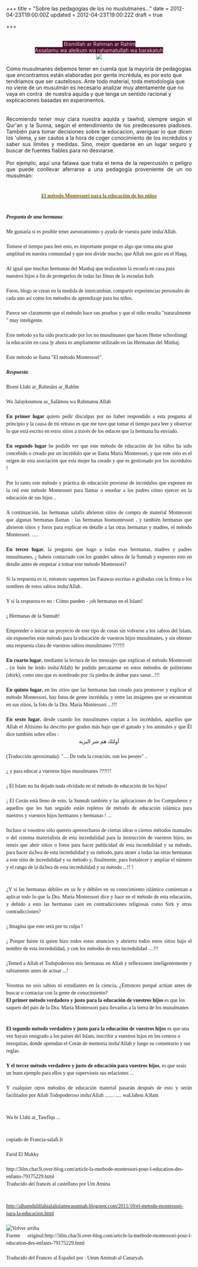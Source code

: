 +++
title = "Sobre las pedagogías de los no muslulmanes..."
date = 2012-04-23T19:00:00Z
updated = 2012-04-23T19:00:22Z
draft = true

+++

<div dir="ltr" style="text-align: left;" trbidi="on"><br /><div style="text-align: center;"><span style="background-color: #4c1130;"><span style="color: #ead1dc;">&nbsp;Bismillah ar Rahman ar Rahim</span></span></div><div style="text-align: center;"><span style="background-color: #4c1130;"><span style="color: #ead1dc;">Assalamu wa aleikum wa rahamatullah wa barakatuh</span></span><br /><div style="text-align: left;"><div class="separator" style="clear: both; text-align: center;"><a href="http://t0.gstatic.com/images?q=tbn:ANd9GcTvOlnRS4q2xe3PkZD59FPO9jIq8kL_PaXfkItycyFh8x1gSCHy" imageanchor="1" style="margin-left: 1em; margin-right: 1em;"><img border="0" src="http://t0.gstatic.com/images?q=tbn:ANd9GcTvOlnRS4q2xe3PkZD59FPO9jIq8kL_PaXfkItycyFh8x1gSCHy" /></a></div><div style="text-align: justify;"></div><br />Como musulmanes debemos tener en cuenta que la mayoría de pedagogías que encontramos están elaboradas por gente incrédula, es por esto que tendríamos que ser cautelosos. Ante todo material, toda metodología que no viene de un musulmán es necesario analizar muy atentamente que no vaya en contra &nbsp;de nuestra aquida y que tenga un sentido racional y explicaciones basadas en experimentos.<br /><div><br /></div></div></div><div style="text-align: justify;"><br />Recomiendo tener muy clara nuestra aquida y tawhid, siempre según el Qur'an y la Sunna, según el entendimiento de los predecesores piadosos. También para tomar decisiones sobre la educacion, averiguar lo que dicen los 'ulema, y ser cautos a la hora de coger conocimiento de los incrédulos y saber sus límites y medidas. Sino, mejor quedarse en un lugar seguro y buscar de fuentes fiables para no desviarse.<br /><br />Por ejemplo, aquí una fatawa que trata el tema de la repercusión o peligro que puede conllevar aferrarse a una pedagogía proveniente de un no musulmán:<br /><br /><div style="font-family: Verdana, Arial, Helvetica, sans-serif; font-size: 12px; line-height: 20px; text-align: center;"><span style="font-weight: bold;"><br /></span></div><div style="line-height: 20px; text-align: center;"><span style="font-weight: bold;"><span style="font-family: Times, 'Times New Roman', serif;"><u><span style="color: #7f6000;">El método Montessori para la educación de los niños</span></u></span></span></div><span style="font-family: Times, 'Times New Roman', serif;"><br style="line-height: 20px; text-align: -webkit-auto;" /></span><br /><div style="line-height: 20px; text-align: -webkit-auto;"><span style="font-family: Times, 'Times New Roman', serif;"><i><b>Pregunta de una hermana</b></i>:</span></div><div style="line-height: 20px; text-align: -webkit-auto;"><span style="font-family: Times, 'Times New Roman', serif;"><br /></span></div><div style="line-height: 20px; text-align: -webkit-auto;"><span style="font-family: Times, 'Times New Roman', serif;">Me gustaría si es posible tener asesoramiento y ayuda de vuestra parte insha'Allah.</span></div><div style="line-height: 20px; text-align: -webkit-auto;"><span style="font-family: Times, 'Times New Roman', serif;"><br /></span></div><div style="line-height: 20px; text-align: -webkit-auto;"><span style="font-family: Times, 'Times New Roman', serif;">Tomese el tiempo para leer esto, es importante porque es algo que toma una gran amplitud en nuestra comunidad y que nos divide mucho, que Allah nos guíe en el Haqq.</span></div><div style="line-height: 20px; text-align: -webkit-auto;"><span style="font-family: Times, 'Times New Roman', serif;"><br /></span></div><div style="line-height: 20px; text-align: -webkit-auto;"><span style="font-family: Times, 'Times New Roman', serif;">Al igual que muchas hermanas del Manhaj que realizamos la escuela en casa para nuestros hijos a fin de protegerlos de todas las fitnas de la escuelas kufr.</span></div><div style="line-height: 20px; text-align: -webkit-auto;"><span style="font-family: Times, 'Times New Roman', serif;"><br /></span></div><div style="line-height: 20px; text-align: -webkit-auto;"><span style="font-family: Times, 'Times New Roman', serif;">Foros, blogs se crean en la medida de intercambiar, compartir experiencias personales de cada uno así como los métodos de aprendizaje para los niños.</span></div><div style="line-height: 20px; text-align: -webkit-auto;"><span style="font-family: Times, 'Times New Roman', serif;"><br /></span></div><div style="line-height: 20px; text-align: -webkit-auto;"><span style="font-family: Times, 'Times New Roman', serif;">Parece ser claramente que el método hace sus pruebas y que el niño resulta "naturalmente " muy inteligente.</span></div><div style="line-height: 20px; text-align: -webkit-auto;"><span style="font-family: Times, 'Times New Roman', serif;"><br /></span></div><div style="line-height: 20px; text-align: -webkit-auto;"><span style="font-family: Times, 'Times New Roman', serif;">Este método ya ha sido practicado por los no musulmanes que hacen Home schoolinng( la educación en casa )y ahora es ampliamente utilizado en las Hermanas del Minhaj.</span></div><div style="line-height: 20px; text-align: -webkit-auto;"><span style="font-family: Times, 'Times New Roman', serif;"><br /></span></div><div style="line-height: 20px; text-align: -webkit-auto;"><span style="font-family: Times, 'Times New Roman', serif;">Este método se llama "El método Montessori".</span></div><span style="font-family: Times, 'Times New Roman', serif;"><br style="line-height: 20px; text-align: -webkit-auto;" /><span style="line-height: 20px; text-align: -webkit-auto;"><i><b>Respuesta</b></i>:</span><br style="line-height: 20px; text-align: -webkit-auto;" /><br style="line-height: 20px; text-align: -webkit-auto;" /><span style="line-height: 20px; text-align: -webkit-auto;">Bismi Llahi ar_Rahmâni ar_Rahîm</span><br style="line-height: 20px; text-align: -webkit-auto;" /><br style="line-height: 20px; text-align: -webkit-auto;" /><span style="line-height: 20px; text-align: -webkit-auto;">Wa 3alaykoumou as_Salâmou wa Rahmatou Allah</span><br style="line-height: 20px; text-align: -webkit-auto;" /><br style="line-height: 20px; text-align: -webkit-auto;" /><b style="line-height: 20px; text-align: -webkit-auto;">En primer lugar</b><span style="line-height: 20px; text-align: -webkit-auto;">&nbsp;quiero pedir disculpas por no haber respondido a esta pregunta al principio y la causa de mi retraso es que me tuve que tomar el tiempo para leer y observar lo que está escrito en estos sitios a través de los enlaces que la hermana ha enviado.</span><br style="line-height: 20px; text-align: -webkit-auto;" /><br style="line-height: 20px; text-align: -webkit-auto;" /><b style="line-height: 20px; text-align: -webkit-auto;">En segundo lugar</b><span style="line-height: 20px; text-align: -webkit-auto;">&nbsp;he podido ver que este método de educación de los niños ha sido concebido o creado por un incrédulo que se llama María Montessori, y que este sitio es el origen de esta asociación que esta mujer ha creado y que es gestionado por los incrédulos !</span><br style="line-height: 20px; text-align: -webkit-auto;" /><br style="line-height: 20px; text-align: -webkit-auto;" /><span style="line-height: 20px; text-align: -webkit-auto;">Por lo tanto este método y práctica de educación proviene de incrédulos que exponen en la red este método Montessori para llamar o enseñar a los padres cómo ejercer en la educación de sus hijos ..</span><br style="line-height: 20px; text-align: -webkit-auto;" /><br style="line-height: 20px; text-align: -webkit-auto;" /><span style="line-height: 20px; text-align: -webkit-auto;">A continuación, las hermanas salafis abrieron sitios de compra de material Montessori que algunas hermanas llaman : las hermanas biomontessori , y también hermanas que abrieron sitios y foros para explicar en detalle a las otras hermanas y madres, el método Montessori. .....</span><br style="line-height: 20px; text-align: -webkit-auto;" /><br style="line-height: 20px; text-align: -webkit-auto;" /><b style="line-height: 20px; text-align: -webkit-auto;">En tercer lugar</b><span style="line-height: 20px; text-align: -webkit-auto;">, la pregunta que hago a todas esas hermanas, madres y padres musulmanes, ¿ habeis contactado con los grandes sabios de la Sunnah y expuesto esto en detalle antes de empezar a tomar este método Montessori?</span><br style="line-height: 20px; text-align: -webkit-auto;" /><br style="line-height: 20px; text-align: -webkit-auto;" /><span style="line-height: 20px; text-align: -webkit-auto;">Si la respuesta es sí, entonces saquemos las Fatawas escritas o grabadas con la firma o los nombres de estos sabios insha'Allah .</span><br style="line-height: 20px; text-align: -webkit-auto;" /><br style="line-height: 20px; text-align: -webkit-auto;" /><span style="line-height: 20px; text-align: -webkit-auto;">Y si la respuesta es no : Cómo pueden - ¡oh hermanas en el Islam!</span><br style="line-height: 20px; text-align: -webkit-auto;" /><br style="line-height: 20px; text-align: -webkit-auto;" /><span style="line-height: 20px; text-align: -webkit-auto;">¡ Hermanas de la Sunnah!</span><br style="line-height: 20px; text-align: -webkit-auto;" /><br style="line-height: 20px; text-align: -webkit-auto;" /><span style="line-height: 20px; text-align: -webkit-auto;">Emprender o iniciar un proyecto de este tipo de cosas sin volverse a los sabios del Islam, sin exponerles este método para la educación de vuestros hijos musulmanes, y sin obtener una respuesta clara de vuestros sabios musulmanes ???!!!</span><br style="line-height: 20px; text-align: -webkit-auto;" /><br style="line-height: 20px; text-align: -webkit-auto;" /><b style="line-height: 20px; text-align: -webkit-auto;">En cuarto lugar</b><span style="line-height: 20px; text-align: -webkit-auto;">, mediante la lectura de los mensajes que explican el método Montessori , (si bién he leido insha'Allah) he podido percatarme en estos métodos de politeísmo (shirk), como uno que es nombrado por :la piedra de ámbar para sanar...!!!</span><br style="line-height: 20px; text-align: -webkit-auto;" /><br style="line-height: 20px; text-align: -webkit-auto;" /><b style="line-height: 20px; text-align: -webkit-auto;">En quinto lugar</b><span style="line-height: 20px; text-align: -webkit-auto;">, en los sitios que las hermanas han creado para promover y explicar el método Montessori, hay fotos de gente incrédula, y entre las imágenes que se encuentran en sus sitios, la foto de la Dra. María Montessori ...!!!</span><br style="line-height: 20px; text-align: -webkit-auto;" /><br style="line-height: 20px; text-align: -webkit-auto;" /><b style="line-height: 20px; text-align: -webkit-auto;">En sexto lugar</b><span style="line-height: 20px; text-align: -webkit-auto;">, desde cuando los musulmanes copian a los incrédulos, aquellos que Allah el Altísimo ha descrito por grados más bajo que el ganado y los animales y que Él dice también sobre ellos :</span></span><br /><div style="line-height: 20px; text-align: center;"><span style="font-family: Times, 'Times New Roman', serif;">أولئك هم شر البرية</span></div><span style="font-family: Times, 'Times New Roman', serif;"><br style="line-height: 20px; text-align: -webkit-auto;" /><span style="line-height: 20px; text-align: -webkit-auto;">(Traducción aproximada):</span><span style="line-height: 20px; text-align: -webkit-auto;">&nbsp;".... De toda la creación, son los peores" ..</span><br style="line-height: 20px; text-align: -webkit-auto;" /><br style="line-height: 20px; text-align: -webkit-auto;" /><span style="line-height: 20px; text-align: -webkit-auto;">¿ y para educar a vuestros hijos musulmanes ???!!!</span><br style="line-height: 20px; text-align: -webkit-auto;" /><br style="line-height: 20px; text-align: -webkit-auto;" /><span style="line-height: 20px; text-align: -webkit-auto;">¡ El Islam no ha dejado nada olvidado en el método de educación de los hijos!</span><br style="line-height: 20px; text-align: -webkit-auto;" /><br style="line-height: 20px; text-align: -webkit-auto;" /><span style="line-height: 20px; text-align: -webkit-auto;">¡ El Corán está lleno de esto, la Sunnah también y las aplicaciones de los Compañeros y aquellos que les han seguido están repletos de método de educación islámica para nuestros y vuestros hijos hermanos y hermanas ! ...</span><br style="line-height: 20px; text-align: -webkit-auto;" /><br style="line-height: 20px; text-align: -webkit-auto;" /><span style="line-height: 20px; text-align: -webkit-auto;">Incluso si vosotros sólo quereis aprovecharos de ciertas ideas o ciertos métodos manuales o del sistema materialista de esta incredulidad para la instrucción de vuestros hijos, no teneis que abrir sitios o foros para hacer publicidad de esta incredulidad y su método, para hacer da3wa de esta incredulidad y su método, para atraer a todas las otras hermanas a este sitio de incredulidad y su método y, finalmente, para fortalecer y ampliar el número y el rango de la da3wa de esta incredulidad y su método ...!! !</span><br style="line-height: 20px; text-align: -webkit-auto;" /><br style="line-height: 20px; text-align: -webkit-auto;" /><br style="line-height: 20px; text-align: -webkit-auto;" /><span style="line-height: 20px; text-align: -webkit-auto;">¿Y si las hermanas débiles en su fe y débiles en su conocimiento islámico comienzan a aplicar todo lo que la Dra. María Montessori dice y hace en el método de esta educación, y debido a esto las hermanas caen en contradicciones religiosas como Sirk y otras contradicciones?</span><br style="line-height: 20px; text-align: -webkit-auto;" /><br style="line-height: 20px; text-align: -webkit-auto;" /><span style="line-height: 20px; text-align: -webkit-auto;">¡ Imagina que esto será por tu culpa !</span><br style="line-height: 20px; text-align: -webkit-auto;" /><br style="line-height: 20px; text-align: -webkit-auto;" /><span style="line-height: 20px; text-align: -webkit-auto;">¡ Porque fuiste tú quien hizo todos estos anuncios y abrierto todos estos sitios bajo el nombre de esta incredulidad, y con los métodos de esta incredulidad ....!!!</span><br style="line-height: 20px; text-align: -webkit-auto;" /><br style="line-height: 20px; text-align: -webkit-auto;" /><span style="line-height: 20px; text-align: -webkit-auto;">¡Temed a Allah el Todopoderoso mis hermanas en Allah y reflexionen inteligentemente y sabiamente antes de actuar ...!</span><br style="line-height: 20px; text-align: -webkit-auto;" /><br style="line-height: 20px; text-align: -webkit-auto;" /><span style="line-height: 20px; text-align: -webkit-auto;">Vosotras no sois sabios ni estudiantes en la ciencia, ¿Entonces porqué actúan antes de buscar o contactar con la gente de conocimiento?</span></span><br /><div style="line-height: 20px; text-align: -webkit-auto;"><span style="font-family: Times, 'Times New Roman', serif;"><b>El primer método verdadero y justo para la educación de vuestros hijos</b>&nbsp;es que los saqueis del país de la Dra. María Montessori para llevarlos a la tierra de los musulmanes</span></div><span style="font-family: Times, 'Times New Roman', serif;"><br style="line-height: 20px; text-align: -webkit-auto;" /></span><br /><div style="line-height: 20px; text-align: -webkit-auto;"><span style="font-family: Times, 'Times New Roman', serif;"><b>El segundo método verdadero y justo para la educación de vuestros hijos</b>&nbsp;es que una vez hayais emigrado a los países del Islam, inscribir a vuestros hijos en los centros o mezquitas, donde aprendan el Corán de memoria insha'Allah y luego su comentario y sus reglas.</span></div><div style="line-height: 20px; text-align: -webkit-auto;"><b><span style="font-family: Times, 'Times New Roman', serif;"><br /></span></b></div><div style="line-height: 20px; text-align: -webkit-auto;"><span style="font-family: Times, 'Times New Roman', serif;"><b>Y el tercer método verdadero y justo de educación para vuestros hijos</b>, es que seais un buen ejemplo para ellos y que superviseis sus relaciones ...</span></div><span style="font-family: Times, 'Times New Roman', serif;"><br style="line-height: 20px; text-align: -webkit-auto;" /><span style="line-height: 20px; text-align: -webkit-auto;">Y cualquier otros métodos de educación material pasarán después de esto y serán facilitados por Allah Todopoderoso insha'Allah ....... ..... waLlahou A3lam</span><br style="line-height: 20px; text-align: -webkit-auto;" /><br style="line-height: 20px; text-align: -webkit-auto;" /><br style="line-height: 20px; text-align: -webkit-auto;" /><span style="line-height: 20px; text-align: -webkit-auto;">Wa bi Llahi at_Tawfîqu ...</span><br style="line-height: 20px; text-align: -webkit-auto;" /><br style="line-height: 20px; text-align: -webkit-auto;" /><br style="line-height: 20px; text-align: -webkit-auto;" /><span style="line-height: 20px; text-align: -webkit-auto;">copiado de Francia-salafi.fr</span><br style="line-height: 20px; text-align: -webkit-auto;" /><br style="line-height: 20px; text-align: -webkit-auto;" /><span style="line-height: 20px; text-align: -webkit-auto;">Farid El Makky</span><br style="line-height: 20px; text-align: -webkit-auto;" /><br style="line-height: 20px; text-align: -webkit-auto;" /><a href="http://3ilm.char3i.over-blog.com/article-la-methode-montessori-pour-l-education-des-enfants-79175229.html" rel="nofollow" style="line-height: 20px; text-align: -webkit-auto; text-decoration: none;" target="_blank">http://3ilm.char3i.over-blog.com/article-la-methode-montessori-pour-l-education-des-enfants-79175229.html</a><br style="line-height: 20px; text-align: -webkit-auto;" /><span style="line-height: 20px; text-align: -webkit-auto;">Traducido del francés al castellano por Um Amina</span><br style="line-height: 20px; text-align: -webkit-auto;" /><br style="line-height: 20px; text-align: -webkit-auto;" /><br style="line-height: 20px; text-align: -webkit-auto;" /><a href="http://alhamdulillahialalislamwasunnah.blogspot.com/2011/10/el-metodo-montessori-para-la-educacion.html" rel="nofollow" style="line-height: 20px; text-align: -webkit-auto;" target="_blank">http://alhamdulillahialalislamwasunnah.blogspot.com/2011/10/el-metodo-montessori-para-la-educacion.html</a><br style="line-height: 20px; text-align: -webkit-auto;" /><br style="line-height: 20px; text-align: -webkit-auto;" /><a href="http://ummi-mudarrisati.forumotion.com/t145-acerca-de-el-metodo-montessori-para-la-educacion-de-los-ninos#top" style="line-height: 20px; text-align: -webkit-auto; text-decoration: none;"><img alt="Volver arriba" class="sprite-arrow_prosilver_up" src="http://illiweb.com/fa/empty.gif" style="border-bottom-style: none; border-color: initial; border-image: initial; border-left-style: none; border-right-style: none; border-top-style: none; border-width: initial;" title="Volver arriba" /></a><br style="line-height: 20px; text-align: -webkit-auto;" /><span style="line-height: 20px; text-align: -webkit-auto;">Fuente original:</span><a href="http://3ilm.char3i.over-blog.com/article-la-methode-montessori-pour-l-education-des-enfants-79175229.html" rel="nofollow" style="line-height: 20px; text-align: -webkit-auto; text-decoration: none;" target="_blank">http://3ilm.char3i.over-blog.com/article-la-methode-montessori-pour-l-education-des-enfants-79175229.html</a><br style="line-height: 20px; text-align: -webkit-auto;" /><br style="line-height: 20px; text-align: -webkit-auto;" /><span style="line-height: 20px; text-align: -webkit-auto;">Traducido del Frances al Español por&nbsp;</span><span style="line-height: 20px; text-align: -webkit-auto;">: Umm Aminah al Canaryah.</span>&nbsp;</span></div><div style="text-align: justify;"><br class="Apple-interchange-newline" /></div></div>
